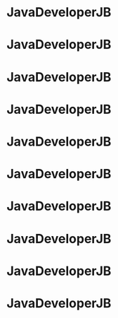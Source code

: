 # JavaDeveloperJB
# JavaDeveloperJB
# JavaDeveloperJB
# JavaDeveloperJB
# JavaDeveloperJB
# JavaDeveloperJB
# JavaDeveloperJB
# JavaDeveloperJB
# JavaDeveloperJB
# JavaDeveloperJB
